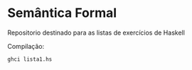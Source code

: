 # Semântica Formal

Repositorio destinado para as listas de exercícios de Haskell

Compilação:

    ghci lista1.hs
    
